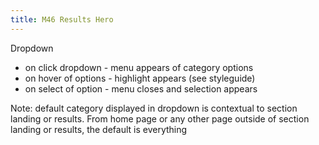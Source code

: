 ```yaml
---
title: M46 Results Hero
---
```


Dropdown

- on click dropdown - menu appears of category options
- on hover of options - highlight appears (see styleguide)
- on select of option - menu closes and selection appears

Note: default category displayed in dropdown is contextual to section landing or results.  From home page or any other page outside of section landing or results, the default is everything